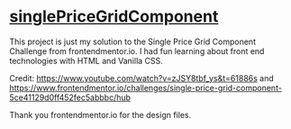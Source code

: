 # [singlePriceGridComponent](https://lionelnkaya.github.io/singlePriceGridComponent/)

This project is just my solution to the Single Price Grid Component Challenge from 
frontendmentor.io. I had fun learning about front end technologies with HTML and Vanilla CSS.

Credit: 
https://www.youtube.com/watch?v=zJSY8tbf_ys&t=61886s
and https://www.frontendmentor.io/challenges/single-price-grid-component-5ce41129d0ff452fec5abbbc/hub

Thank you frontendmentor.io for the design files.

